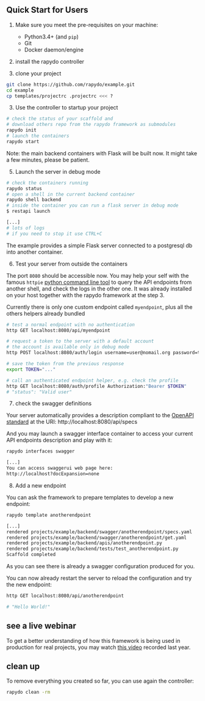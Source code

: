 ## Quick Start for Users

1. Make sure you meet the pre-requisites on your machine:

    * Python3.4+ (and `pip`) 
    * Git
    * Docker daemon/engine
2. install the rapydo controller
3. clone your project

```bash
git clone https://github.com/rapydo/example.git
cd example
cp templates/projectrc .projectrc <<< ?
```

3. Use the controller to startup your project

```bash
# check the status of your scaffold and
# download others repo from the rapydo framework as submodules
rapydo init
# launch the containers
rapydo start
```

Note: the main backend containers with Flask will be built now. It might take a few minutes, please be patient.

5. Launch the server in debug mode

```bash
# check the containers running
rapydo status
# open a shell in the current backend container
rapydo shell backend
# inside the container you can run a flask server in debug mode
$ restapi launch

[...]
# lots of logs
# if you need to stop it use CTRL+C
```

The example provides a simple Flask server connected to a postgresql db into another container.

6. Test your server from outside the containers

The port `8080` should be accessible now.
You may help your self with the famous `httpie` [python command line tool](https://httpie.org/) to query the API endpoints from another shell, and check the logs in the other one. It was already installed on your host together with the rapydo framework at the step 3.

Currently there is only one custom endpoint called `myendpoint`, plus all the others helpers already bundled

```bash
# test a normal endpoint with no authentication
http GET localhost:8080/api/myendpoint

# request a token to the server with a default account
# the account is available only in debug mode
http POST localhost:8080/auth/login username=user@nomail.org password=test

# save the token from the previous response
export TOKEN="..."

# call an authenticated endpoint helper, e.g. check the profile
http GET localhost:8080/auth/profile Authorization:"Bearer $TOKEN"
# "status": "Valid user"
```

7. check the swagger definitions

Your server automatically provides a description compliant to the [OpenAPI standard]() at the URI:
http://localhost:8080/api/specs

And you may launch a swagger interface container to access your current API endpoints description and play with it:

```bash
rapydo interfaces swagger

[...]
You can access swaggerui web page here:
http://localhost?docExpansion=none
```

8. Add a new endpoint

You can ask the framework to prepare templates to develop a new endpoint:

```bash
rapydo template anotherendpoint

[...]
rendered projects/example/backend/swagger/anotherendpoint/specs.yaml
rendered projects/example/backend/swagger/anotherendpoint/get.yaml
rendered projects/example/backend/apis/anotherendpoint.py
rendered projects/example/backend/tests/test_anotherendpoint.py
Scaffold completed
```

As you can see there is already a swagger configuration produced for you.

You can now already restart the server to reload the configuration and try the new endpoint:
```bash
http GET localhost:8080/api/anotherendpoint

# "Hello World!"
```

## see a live webinar

To get a better understanding of how this framework is being used in production for real projects, you may watch [this video](http://bit.ly/b2stage_webinar) recorded last year.

## clean up

To remove everything you created so far, you can use again the controller:
```bash
rapydo clean -rm
```
